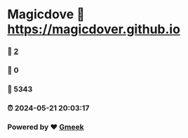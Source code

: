 # Magicdove :link: https://magicdover.github.io 
### :page_facing_up: [2](https://magicdover.github.io/tag.html) 
### :speech_balloon: 0 
### :hibiscus: 5343 
### :alarm_clock: 2024-05-21 20:03:17 
### Powered by :heart: [Gmeek](https://github.com/Meekdai/Gmeek)
